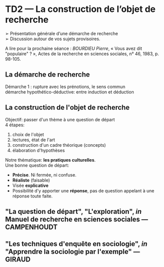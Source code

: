 # TD2 — La construction de l’objet de recherche

➢ Présentation générale d’une démarche de recherche  
➢ Discussion autour de vos sujets provisoires.

A lire pour la prochaine séance : _BOURDIEU Pierre_, « Vous avez dit "populaire" ? », Actes de la recherche en sciences sociales, n° 46, 1983, p. 98-105.

## La démarche de recherche

Démarche 1 : rupture avec les prénotions, le sens commun  
démarche hypothético-déductive: entre induction et déduction

## La construction de l'objet de recherche

Objectif: passer d'un thème à une question de départ  
4 étapes:

1. choix de l'objet
2. lectures, état de l'art
3. construction d'un cadre théorique \(concepts\)
4. élaboration d'hypothèses

Notre thématique: **les pratiques culturelles**.  
Une bonne question de départ:

* **Précise**. Ni fermée, ni confuse.
* **Réaliste** \(faisable\)
* Visée **explicative**
* Possibilité d'y apporter une **réponse**, pas de question appelant à une réponse toute faite.

## "La question de départ", "L'exploration", _in_ Manuel de recherche en sciences sociales — CAMPENHOUDT

## "Les techniques d'enquête en sociologie", _in_ "Apprendre la sociologie par l'exemple" — GIRAUD

